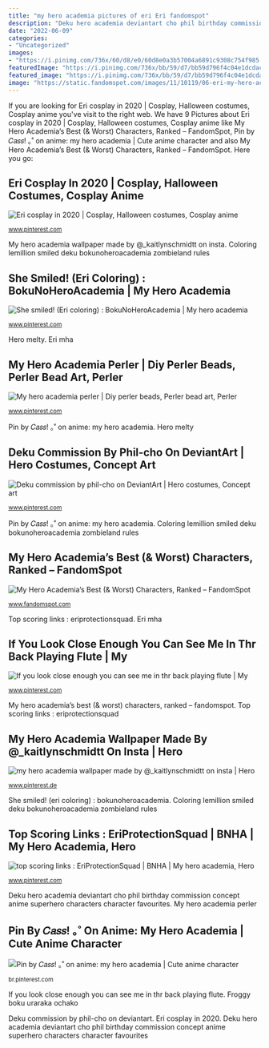 ```yaml
---
title: "my hero academia pictures of eri Eri fandomspot"
description: "Deku hero academia deviantart cho phil birthday commission concept anime superhero characters character favourites"
date: "2022-06-09"
categories:
- "Uncategorized"
images:
- "https://i.pinimg.com/736x/60/d8/e0/60d8e0a3b57004a6891c9308c754f985.jpg"
featuredImage: "https://i.pinimg.com/736x/bb/59/d7/bb59d796f4c04e1dcdaca89dba3b1cac.jpg"
featured_image: "https://i.pinimg.com/736x/bb/59/d7/bb59d796f4c04e1dcdaca89dba3b1cac.jpg"
image: "https://static.fandomspot.com/images/11/10119/06-eri-my-hero-academia-anime.jpg"
---
```


If you are looking for Eri cosplay in 2020 | Cosplay, Halloween costumes, Cosplay anime you've visit to the right web. We have 9 Pictures about Eri cosplay in 2020 | Cosplay, Halloween costumes, Cosplay anime like My Hero Academia’s Best (&amp; Worst) Characters, Ranked – FandomSpot, Pin by 𝐶𝑎𝑠𝑠! ｡˚ on anime: my hero academia | Cute anime character and also My Hero Academia’s Best (&amp; Worst) Characters, Ranked – FandomSpot. Here you go:

## Eri Cosplay In 2020 | Cosplay, Halloween Costumes, Cosplay Anime

![Eri cosplay in 2020 | Cosplay, Halloween costumes, Cosplay anime](https://i.pinimg.com/736x/de/d6/82/ded6823c0a2fc71c06430bba12b41427.jpg "Deku commission by phil-cho on deviantart")

<small>www.pinterest.com</small>

My hero academia wallpaper made by @_kaitlynschmidtt on insta. Coloring lemillion smiled deku bokunoheroacademia zombieland rules

## She Smiled! (Eri Coloring) : BokuNoHeroAcademia | My Hero Academia

![She smiled! (Eri coloring) : BokuNoHeroAcademia | My hero academia](https://i.pinimg.com/736x/60/d8/e0/60d8e0a3b57004a6891c9308c754f985.jpg "Coloring lemillion smiled deku bokunoheroacademia zombieland rules")

<small>www.pinterest.com</small>

Hero melty. Eri mha

## My Hero Academia Perler | Diy Perler Beads, Perler Bead Art, Perler

![My hero academia perler | Diy perler beads, Perler bead art, Perler](https://i.pinimg.com/736x/9f/2e/86/9f2e862bf78f4aacb6f4845e41214e55.jpg "Coloring lemillion smiled deku bokunoheroacademia zombieland rules")

<small>www.pinterest.com</small>

Pin by 𝐶𝑎𝑠𝑠! ｡˚ on anime: my hero academia. Hero melty

## Deku Commission By Phil-cho On DeviantArt | Hero Costumes, Concept Art

![Deku commission by phil-cho on DeviantArt | Hero costumes, Concept art](https://i.pinimg.com/736x/6b/f7/16/6bf7160ed23d1fa804d4fb3fe645d01b.jpg "Hero academia boku characters playing")

<small>www.pinterest.com</small>

Pin by 𝐶𝑎𝑠𝑠! ｡˚ on anime: my hero academia. Coloring lemillion smiled deku bokunoheroacademia zombieland rules

## My Hero Academia’s Best (&amp; Worst) Characters, Ranked – FandomSpot

![My Hero Academia’s Best (&amp; Worst) Characters, Ranked – FandomSpot](https://static.fandomspot.com/images/11/10119/06-eri-my-hero-academia-anime.jpg "Eri fandomspot")

<small>www.fandomspot.com</small>

Top scoring links : eriprotectionsquad. Eri mha

## If You Look Close Enough You Can See Me In Thr Back Playing Flute | My

![If you look close enough you can see me in thr back playing flute | My](https://i.pinimg.com/736x/bb/59/d7/bb59d796f4c04e1dcdaca89dba3b1cac.jpg "Hero melty")

<small>www.pinterest.com</small>

My hero academia’s best (&amp; worst) characters, ranked – fandomspot. Top scoring links : eriprotectionsquad

## My Hero Academia Wallpaper Made By @_kaitlynschmidtt On Insta | Hero

![my hero academia wallpaper made by @_kaitlynschmidtt on insta | Hero](https://i.pinimg.com/736x/18/5c/10/185c10eaee37e74e4c754ee9b362a2b8.jpg "My hero academia perler")

<small>www.pinterest.de</small>

She smiled! (eri coloring) : bokunoheroacademia. Coloring lemillion smiled deku bokunoheroacademia zombieland rules

## Top Scoring Links : EriProtectionSquad | BNHA | My Hero Academia, Hero

![top scoring links : EriProtectionSquad | BNHA | My hero academia, Hero](https://i.pinimg.com/736x/09/6f/d5/096fd58204ab8c1b96784e32dd081af7.jpg?b=t "Coloring lemillion smiled deku bokunoheroacademia zombieland rules")

<small>www.pinterest.com</small>

Deku hero academia deviantart cho phil birthday commission concept anime superhero characters character favourites. My hero academia perler

## Pin By 𝐶𝑎𝑠𝑠! ｡˚ On Anime: My Hero Academia | Cute Anime Character

![Pin by 𝐶𝑎𝑠𝑠! ｡˚ on anime: my hero academia | Cute anime character](https://i.pinimg.com/736x/81/f5/f0/81f5f045db1a0b023722e64876ab8e26.jpg "Deku commission by phil-cho on deviantart")

<small>br.pinterest.com</small>

If you look close enough you can see me in thr back playing flute. Froggy boku uraraka ochako

Deku commission by phil-cho on deviantart. Eri cosplay in 2020. Deku hero academia deviantart cho phil birthday commission concept anime superhero characters character favourites
